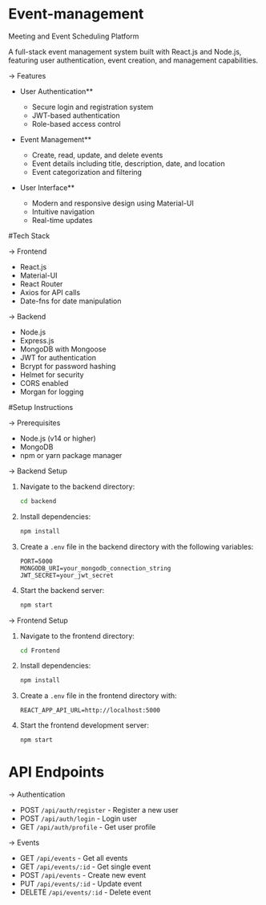 # Event-management
Meeting and Event Scheduling Platform


A full-stack event management system built with React.js and Node.js, featuring user authentication, event creation, and management capabilities.

-> Features

- User Authentication**
  - Secure login and registration system
  - JWT-based authentication
  - Role-based access control

- Event Management**
  - Create, read, update, and delete events
  - Event details including title, description, date, and location
  - Event categorization and filtering

- User Interface**
  - Modern and responsive design using Material-UI
  - Intuitive navigation
  - Real-time updates

#Tech Stack

-> Frontend
- React.js
- Material-UI
- React Router
- Axios for API calls
- Date-fns for date manipulation

-> Backend
- Node.js
- Express.js
- MongoDB with Mongoose
- JWT for authentication
- Bcrypt for password hashing
- Helmet for security
- CORS enabled
- Morgan for logging

#Setup Instructions

-> Prerequisites
- Node.js (v14 or higher)
- MongoDB
- npm or yarn package manager

-> Backend Setup
1. Navigate to the backend directory:
   ```bash
   cd backend
   ```

2. Install dependencies:
   ```bash
   npm install
   ```

3. Create a `.env` file in the backend directory with the following variables:
   ```
   PORT=5000
   MONGODB_URI=your_mongodb_connection_string
   JWT_SECRET=your_jwt_secret
   ```

4. Start the backend server:
   ```bash
   npm start
   ```

-> Frontend Setup
1. Navigate to the frontend directory:
   ```bash
   cd Frontend
   ```

2. Install dependencies:
   ```bash
   npm install
   ```

3. Create a `.env` file in the frontend directory with:
   ```
   REACT_APP_API_URL=http://localhost:5000
   ```

4. Start the frontend development server:
   ```bash
   npm start
   ```

# API Endpoints

-> Authentication
- POST `/api/auth/register` - Register a new user
- POST `/api/auth/login` - Login user
- GET `/api/auth/profile` - Get user profile

-> Events
- GET `/api/events` - Get all events
- GET `/api/events/:id` - Get single event
- POST `/api/events` - Create new event
- PUT `/api/events/:id` - Update event
- DELETE `/api/events/:id` - Delete event

